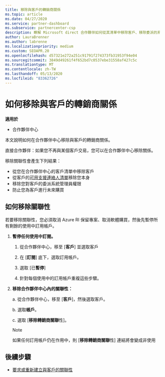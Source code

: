 ```yaml
---
title: 移除與客戶的轉銷商關係
ms.topic: article
ms.date: 04/27/2020
ms.service: partner-dashboard
ms.subservice: partnercenter-csp
description: 瞭解 Microsoft direct 合作夥伴如何從其清單中移除客戶、移除委派的系統管理員許可權，以及停止支援或購買客戶。
author: LauraBrenner
ms.author: labrenne
ms.localizationpriority: medium
ms.custom: SEOAPR.20
ms.openlocfilehash: d57321e272a251c91791f274373fb31953f94e04
ms.sourcegitcommit: 3849d49261f4f652bd7c0537ebe31558af427c5c
ms.translationtype: MT
ms.contentlocale: zh-TW
ms.lasthandoff: 05/13/2020
ms.locfileid: "83362726"
---
```

# <a name="how-to-remove-a-reseller-relationship-with-a-customer"></a>如何移除與客戶的轉銷商關係

**適用於**

- 合作夥伴中心

本文說明如何在合作夥伴中心移除與客戶的轉銷商關係。

直接合作夥伴：如果您不再與某個客戶交易，您可以在合作夥伴中心移除關係。

移除關聯性會產生下列結果：

- 從您在合作夥伴中心的客戶清單中移除客戶
- 從客戶的[可用支援連絡人清單](assign-support-contacts.md)移除您本身
- 移除您對客戶的委派系統管理員權限
- 防止您為客戶進行未來購買

## <a name="how-to-remove-a-relationship"></a>如何移除關聯性

若要移除關聯性，您必須取消 Azure RI 保留專案、取消軟體購買，然後先暫停所有剩餘的使用中訂用帳戶。

1. **暫停任何使用中訂閱。**

   1. 從合作夥伴中心，移至 [**客戶**] 並選取客戶

   2. 在 [**訂閱**] 底下，選取訂用帳戶。

   3. 選取 [已**暫停**]

   4. 針對每個使用中的訂用帳戶重複這些步驟。

2. **移除合作夥伴中心內的關聯性：**

   a. 從合作夥伴中心，移至 [**客戶**]，然後選取客戶。

   b. 選取**帳戶**。

   c. 選取 [**移除轉銷商關聯**性]。

   > [!NOTE]
   > 如果任何訂用帳戶仍在作用中，則 [**移除轉銷商關聯**性] 連結將會變成非使用

## <a name="next-steps"></a>後續步驟

- [要求或重新建立與客戶的關聯性](request-a-relationship-with-a-customer.md)

